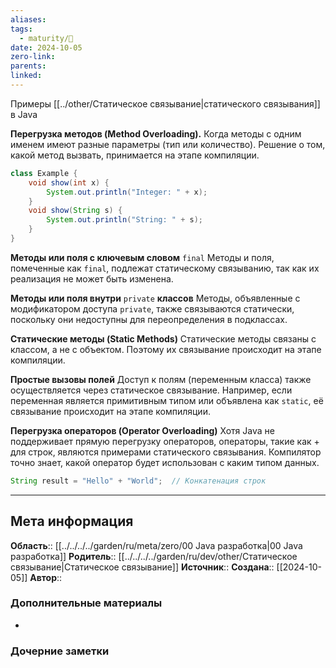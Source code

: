```yaml
---
aliases: 
tags:
  - maturity/🌱
date: 2024-10-05
zero-link: 
parents: 
linked:
---
```

Примеры [[../other/Статическое связывание|статического связывания]] в Java

**Перегрузка методов (Method Overloading).** Когда методы с одним именем имеют разные параметры (тип или количество). Решение о том, какой метод вызвать, принимается на этапе компиляции.

```java
class Example {
    void show(int x) {
        System.out.println("Integer: " + x);
    }
    void show(String s) {
        System.out.println("String: " + s);
    }
}
```

**Методы или поля с ключевым словом** `final`
Методы и поля, помеченные как `final`, подлежат статическому связыванию, так как их реализация не может быть изменена.

**Методы или поля внутри** `private` **классов**
Методы, объявленные с модификатором доступа `private`, также связываются статически, поскольку они недоступны для переопределения в подклассах.

**Статические методы (Static Methods)**
Статические методы связаны с классом, а не с объектом. Поэтому их связывание происходит на этапе компиляции.

**Простые вызовы полей**
Доступ к полям (переменным класса) также осуществляется через статическое связывание. Например, если переменная является примитивным типом или объявлена как `static`, её связывание происходит на этапе компиляции.

**Перегрузка операторов (Operator Overloading)**
Хотя Java не поддерживает прямую перегрузку операторов, операторы, такие как + для строк, являются примерами статического связывания. Компилятор точно знает, какой оператор будет использован с каким типом данных.

```java
String result = "Hello" + "World";  // Конкатенация строк
```
***
## Мета информация
**Область**:: [[../../../../garden/ru/meta/zero/00 Java разработка|00 Java разработка]]
**Родитель**:: [[../../../../garden/ru/dev/other/Статическое связывание|Статическое связывание]]
**Источник**:: 
**Создана**:: [[2024-10-05]]
**Автор**:: 
### Дополнительные материалы
- 

### Дочерние заметки
<!-- QueryToSerialize: LIST FROM [[]] WHERE contains(Родитель, this.file.link) or contains(parents, this.file.link) -->

